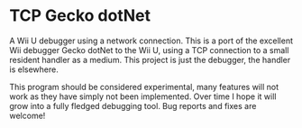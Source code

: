 # TCP Gecko dotNet
A Wii U debugger using a network connection. This is a port of the excellent Wii debugger Gecko dotNet to the Wii U, using a TCP connection to a small resident handler as a medium. This project is just the debugger, the handler is elsewhere.

This program should be considered experimental, many features will not work as they have simply not been implemented. Over time I hope it will grow into a fully fledged debugging tool. Bug reports and fixes are welcome!

